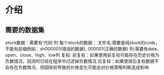 # 介绍

## 需要的数据集
stock数据：需要有'代码'列
每个stock的数据：
    文件名:需要是纯stock的code，不能有前缀例如：sh000001(错误的数据), 000001(正确的数据)
    列:需要有date、open、close、high、low列
    复权:
        前复权：如果使用前复权可能存在历史价格为负数情况，回测时已经在程序中过滤掉负数情况
        后复权：如果使用后复权数据不会存在负数情况，但因除权导致的价格变化可能会对价格策略判断造成影响


